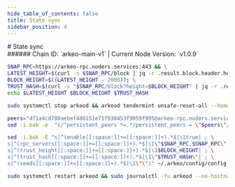 ```yaml
---
hide_table_of_contents: false
title: State sync
sidebar_position: 4
---
```


<div class="h1-with-icon icon-arkeo">
# State sync
</div>
###### Chain ID: `arkeo-main-v1` | Current Node Version: `v1.0.9`

```bash
SNAP_RPC=https://arkeo-rpc.noders.services:443 && \
LATEST_HEIGHT=$(curl -s $SNAP_RPC/block | jq -r .result.block.header.height); \
BLOCK_HEIGHT=$((LATEST_HEIGHT - 2000)); \
TRUST_HASH=$(curl -s "$SNAP_RPC/block?height=$BLOCK_HEIGHT" | jq -r .result.block_id.hash) && \
echo $LATEST_HEIGHT $BLOCK_HEIGHT $TRUST_HASH
```
```bash
sudo systemctl stop arkeod && arkeod tendermint unsafe-reset-all --home ~/.arkeo --keep-addr-book
```
```bash
peers="4f1a4cd780aebef488151e71f938453f9059f995@arkeo-rpc.noders.services:22856"
sed -i.bak -e  "s/^persistent_peers *=.*/persistent_peers = \"$peers\"/" ~/.arkeo/config/config.toml
```
```bash
sed -i.bak -E "s|^(enable[[:space:]]+=[[:space:]]+).*$|\1true| ; \
s|^(rpc_servers[[:space:]]+=[[:space:]]+).*$|\1\"$SNAP_RPC,$SNAP_RPC\"| ; \
s|^(trust_height[[:space:]]+=[[:space:]]+).*$|\1$BLOCK_HEIGHT| ; \
s|^(trust_hash[[:space:]]+=[[:space:]]+).*$|\1\"$TRUST_HASH\"| ; \
s|^(seeds[[:space:]]+=[[:space:]]+).*$|\1\"\"|" ~/.arkeo/config/config.toml
```
```bash
sudo systemctl restart arkeod && sudo journalctl -fu arkeod --no-hostname -o cat
```
